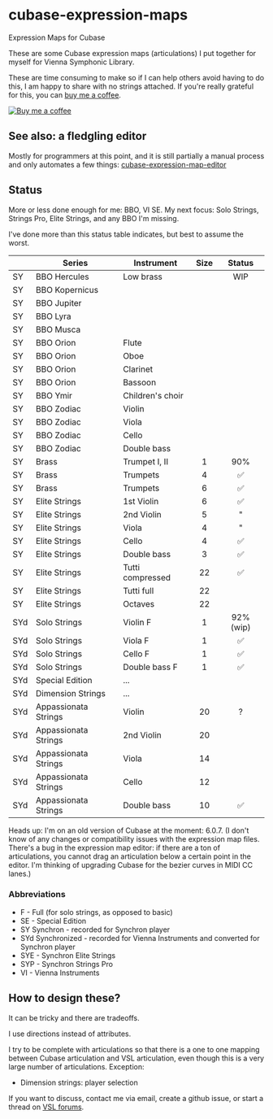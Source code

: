 # cubase-expression-maps
Expression Maps for Cubase

These are some Cubase expression maps (articulations) I put together for myself for Vienna Symphonic Library.  

These are time consuming to make so if I can help others avoid having to do this, I am happy to share with no strings attached.  If you're really grateful for this, you can                     [buy me a coffee](https://www.buymeacoffee.com/jaredthirsk).

[![Buy me a coffee](https://www.buymeacoffee.com/assets/img/custom_images/orange_img.png)](https://www.buymeacoffee.com/jaredthirsk)

## See also: a fledgling editor

Mostly for programmers at this point, and it is still partially a manual process and only automates a few things: [cubase-expression-map-editor](https://github.com/jaredthirsk/cubase-expression-map-editor)

## Status

More or less done enough for me: BBO, VI SE.
My next focus: Solo Strings, Strings Pro, Elite Strings, and any BBO I'm missing.

I've done more than this status table indicates, but best to assume the worst.

|     | Series | Instrument | Size | Status |
--- | --- | --- |:---:|:--:|
SY | BBO Hercules | Low brass | | WIP |
SY | BBO Kopernicus | | |  |
SY | BBO Jupiter | | | |
SY | BBO Lyra |  | |  |
SY | BBO Musca |  | |  |
SY | BBO Orion | Flute  | |  |
SY | BBO Orion | Oboe  | |  |
SY | BBO Orion | Clarinet  | |  |
SY | BBO Orion | Bassoon  | |  |
SY | BBO Ymir | Children's choir | |  |
SY | BBO Zodiac | Violin | |  |
SY | BBO Zodiac | Viola | |  |
SY | BBO Zodiac | Cello | |  |
SY | BBO Zodiac | Double bass | |  |
SY | Brass | Trumpet I, II | 1 | 90% |
SY | Brass | Trumpets | 4 | ✅ |
SY | Brass | Trumpets | 6 | ✅ |
SY | Elite Strings | 1st Violin | 6 | ✅ |
SY | Elite Strings | 2nd Violin | 5 | " |
SY | Elite Strings | Viola | 4 | " |
SY | Elite Strings | Cello | 4 | ✅ |
SY | Elite Strings | Double bass | 3 | ✅ |
SY | Elite Strings | Tutti compressed | 22 | ✅ |
SY | Elite Strings | Tutti full | 22 |  |
SY | Elite Strings | Octaves | 22 |  |
SYd | Solo Strings | Violin F            | 1 | 92% (wip) |
SYd | Solo Strings | Viola F            | 1 | ✅ |
SYd | Solo Strings | Cello F            | 1 | ✅ |
SYd | Solo Strings | Double bass F  | 1 | ✅ |
SYd | Special Edition | ... | |
SYd | Dimension Strings | ... | |
SYd | Appassionata Strings | Violin | 20 | ? |
SYd | Appassionata Strings | 2nd Violin | 20 |  |
SYd | Appassionata Strings | Viola | 14 |  |
SYd | Appassionata Strings | Cello | 12 |  |
SYd | Appassionata Strings | Double bass | 10 | ✅ |

Heads up: I'm on an old version of Cubase at the moment: 6.0.7.  (I don't know of any changes or compatibility issues with the expression map files.  There's a bug in the expression map editor: if there are a ton of articulations, you cannot drag an articulation below a certain point in the editor.  I'm thinking of upgrading Cubase for the bezier curves in MIDI CC lanes.)

### Abbreviations

 - F - Full (for solo strings, as opposed to basic)
 - SE - Special Edition
 - SY Synchron - recorded for Synchron player
 - SYd Synchronized - recorded for Vienna Instruments and converted for Synchron player
 - SYE - Synchron Elite Strings
 - SYP - Synchron Strings Pro
 - VI - Vienna Instruments

## How to design these?

It can be tricky and there are tradeoffs.

I use directions instead of attributes.

I try to be complete with articulations so that there is a one to one mapping between Cubase articulation and VSL articulation, even though this is a very large number of articulations.  Exception:
 - Dimension strings: player selection

If you want to discuss, contact me via email, create a github issue, or start a thread on [VSL forums](https://www.vsl.co.at/community/forums).

